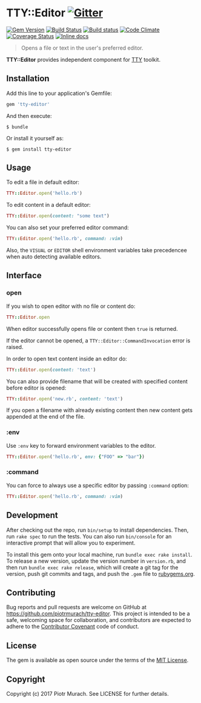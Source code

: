# TTY::Editor [![Gitter](https://badges.gitter.im/Join%20Chat.svg)][gitter]

[![Gem Version](https://badge.fury.io/rb/tty-editor.svg)][gem]
[![Build Status](https://secure.travis-ci.org/piotrmurach/tty-editor.svg?branch=master)][travis]
[![Build status](https://ci.appveyor.com/api/projects/status/yw4guy16meq5wkee?svg=true)][appveyor]
[![Code Climate](https://codeclimate.com/github/piotrmurach/tty-editor/badges/gpa.svg)][codeclimate]
[![Coverage Status](https://coveralls.io/repos/github/piotrmurach/tty-editor/badge.svg)][coverage]
[![Inline docs](http://inch-ci.org/github/piotrmurach/tty-editor.svg?branch=master)][inchpages]

[gitter]: https://gitter.im/piotrmurach/tty
[gem]: http://badge.fury.io/rb/tty-editor
[travis]: http://travis-ci.org/piotrmurach/tty-editor
[appveyor]: https://ci.appveyor.com/project/piotrmurach/tty-editor
[codeclimate]: https://codeclimate.com/github/piotrmurach/tty-editor
[coverage]: https://coveralls.io/github/piotrmurach/tty-editor
[inchpages]: http://inch-ci.org/github/piotrmurach/tty-editor

> Opens a file or text in the user's preferred editor.

**TTY::Editor** provides independent component for [TTY](https://github.com/piotrmurach/tty) toolkit.

## Installation

Add this line to your application's Gemfile:

```ruby
gem 'tty-editor'
```

And then execute:

    $ bundle

Or install it yourself as:

    $ gem install tty-editor

## Usage

To edit a file in default editor:

```ruby
TTY::Editor.open('hello.rb')
```

To edit content in a default editor:

```ruby
TTY::Editor.open(content: "some text")
```

You can also set your preferred editor command:

```ruby
TTY::Editor.open('hello.rb', command: :vim)
```

Also, the `VISUAL` or `EDITOR` shell environment variables take precedencee when auto detecting available editors.

## Interface

### open

If you wish to open editor with no file or content do:

```ruby
TTY::Editor.open
```

When editor successfully opens file or content then `true` is returned.

If the editor cannot be opened, a `TTY::Editor::CommandInvocation` error is raised.

In order to open text content inside an editor do:

```ruby
TTY::Editor.open(content: 'text')
```

You can also provide filename that will be created with specified content before editor is opened:

```ruby
TTY::Editor.open('new.rb', content: 'text')
```

If you open a filename with already existing content then new content gets appended at the end of the file.

### :env

Use `:env` key to forward environment variables to  the editor.

```ruby
TTY::Editor.open('hello.rb', env: {"FOO" => "bar"})
```

### :command

You can force to always use a specific editor by passing `:command` option:

```ruby
TTY::Editor.open('hello.rb', command: :vim)
```

## Development

After checking out the repo, run `bin/setup` to install dependencies. Then, run `rake spec` to run the tests. You can also run `bin/console` for an interactive prompt that will allow you to experiment.

To install this gem onto your local machine, run `bundle exec rake install`. To release a new version, update the version number in `version.rb`, and then run `bundle exec rake release`, which will create a git tag for the version, push git commits and tags, and push the `.gem` file to [rubygems.org](https://rubygems.org).

## Contributing

Bug reports and pull requests are welcome on GitHub at https://github.com/piotrmurach/tty-editor. This project is intended to be a safe, welcoming space for collaboration, and contributors are expected to adhere to the [Contributor Covenant](http://contributor-covenant.org) code of conduct.

## License

The gem is available as open source under the terms of the [MIT License](http://opensource.org/licenses/MIT).

## Copyright

Copyright (c) 2017 Piotr Murach. See LICENSE for further details.
